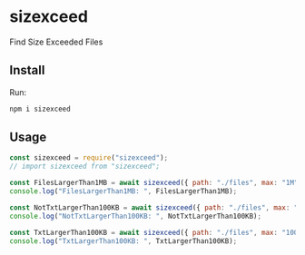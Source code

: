 # sizexceed
 Find Size Exceeded Files

## Install
Run:
```bash
npm i sizexceed
```

## Usage
```javascript
const sizexceed = require("sizexceed");
// import sizexceed from "sizexceed";

const FilesLargerThan1MB = await sizexceed({ path: "./files", max: "1M" });
console.log("FilesLargerThan1MB: ", FilesLargerThan1MB);

const NotTxtLargerThan100KB = await sizexceed({ path: "./files", max: "100K", ignore: [".txt"] });
console.log("NotTxtLargerThan100KB: ", NotTxtLargerThan100KB);

const TxtLargerThan100KB = await sizexceed({ path: "./files", max: "100K", only: [".txt"] });
console.log("TxtLargerThan100KB: ", TxtLargerThan100KB);
```

